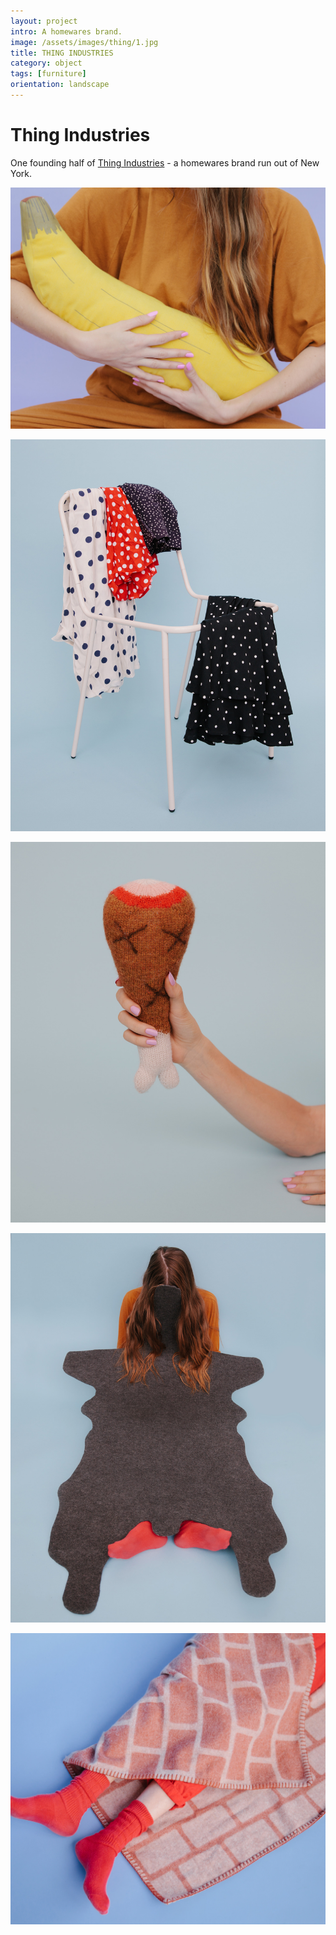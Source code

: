 ```yaml
---
layout: project
intro: A homewares brand.  
image: /assets/images/thing/1.jpg
title: THING INDUSTRIES
category: object
tags: [furniture]
orientation: landscape
---
```


# Thing Industries

One founding half of <a href="https://www.thingindustries.com/" target="_blank">Thing Industries</a> - a homewares brand run out of New York. 

![](/assets/images/thing/1.jpg)

![](/assets/images/thing/2.jpg)

![](/assets/images/thing/3.jpg)

![](/assets/images/thing/4.jpg)

![](/assets/images/thing/5.jpg)



